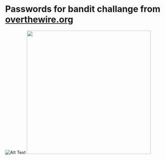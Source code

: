 # Passwords for bandit challange from <a href='www.overthewire.org'>overthewire.org</a>

![Alt Text](https://github.com/apollxo/bandit/hey.gif)
<img src="https://github.com/apollxo/bandit/hey.gif" width="400" height="400" />
